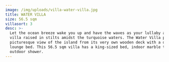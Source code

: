 ```yaml
---
image: /img/uploads/villa-water-villa.jpg
title: WATER VILLA
size: 56.5 sqm
villasort: 3
desc: >-
  Let the ocean breeze wake you up and have the waves as your lullaby at this
  villa raised in stilts amidst the turquoise waters. The Water Villa provides a
  picturesque view of the island from its very own wooden deck with a drop
  lounge bed. This 56.5 sqm villa has a king-sized bed, indoor marble tub, and
  outdoor shower.
---
```


